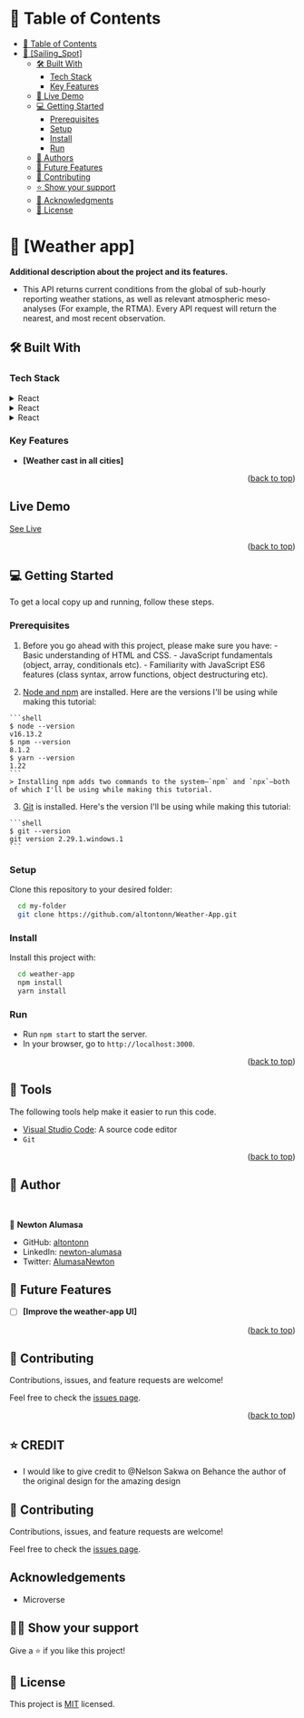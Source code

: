 <!-- TABLE OF CONTENTS -->

# 📗 Table of Contents

- [📗 Table of Contents](#-table-of-contents)
- [📖 \[Sailing\_Spot\] ](#-sailing_spot-)
  - [🛠 Built With ](#-built-with-)
    - [Tech Stack ](#tech-stack-)
    - [Key Features ](#key-features-)
  - [🚀 Live Demo ](#-live-demo-)
  - [💻 Getting Started ](#-getting-started-)
    - [Prerequisites](#prerequisites)
    - [Setup](#setup)
    - [Install](#install)
    - [Run](#run)
  - [👥 Authors ](#-authors-)
  - [🔭 Future Features ](#-future-features-)
  - [🤝 Contributing ](#-contributing-)
  - [⭐️ Show your support ](#️-show-your-support-)
  - [🙏 Acknowledgments ](#-acknowledgments-)
  - [📝 License ](#-license-)

<!-- PROJECT DESCRIPTION -->

# 📖 [Weather app] <a name="about-project"></a>

**Additional description about the project and its features.**
- This API returns current conditions from the global of sub-hourly reporting weather stations, as well as relevant atmospheric meso-analyses (For example, the RTMA). Every API request will return the nearest, and most recent observation.

## 🛠 Built With <a name="built-with"></a>

### Tech Stack <a name="tech-stack"></a>

<details>
  <summary>React</summary>
  <ul>
    <li><a href="https://reactjs.org/">React.js</a></li>
  </ul>
</details>

<details>
  <summary>React</summary>
  <ul>
    <li><a href="https://redux.js.org/">React.js</a></li>
  </ul>
</details>

<details>
  <summary>React</summary>
  <ul>
    <li><a href="https://jestjs.io/">React.js</a></li>
  </ul>
</details>

<!-- Features -->

### Key Features <a name="key-features"></a>

- **[Weather cast in all cities]**

<p align="right">(<a href="#readme-top">back to top</a>)</p>

<!-- LIVE DEMO -->
## Live Demo
[See Live](https://global-site.netlify.app/)

<p align="right">(<a href="#readme-top">back to top</a>)</p>

<!-- GETTING STARTED -->

## 💻 Getting Started <a name="getting-started"></a>

To get a local copy up and running, follow these steps.

### Prerequisites

  1. Before you go ahead with this project, please make sure you have:
    - Basic understanding of HTML and CSS.
    - JavaScript fundamentals (object, array, conditionals etc).
    - Familiarity with JavaScript ES6 features (class syntax, arrow functions, object destructuring etc).

  2. [Node and npm](https://nodejs.org/en/download/) are installed. Here are the versions I'll be using while making this tutorial:

    ```shell
    $ node --version
    v16.13.2
    $ npm --version
    8.1.2
    $ yarn --version
    1.22
    ```
    > Installing npm adds two commands to the system—`npm` and `npx`—both of which I'll be using while making this tutorial.

  3. [Git](https://git-scm.com/book/en/v2/Getting-Started-Installing-Git) is installed. Here's the version I'll be using while making this tutorial:

    ```shell
    $ git --version
    git version 2.29.1.windows.1
    ```

### Setup

Clone this repository to your desired folder:

```sh
  cd my-folder
  git clone https://github.com/altontonn/Weather-App.git
```

### Install

Install this project with:

```sh
  cd weather-app
  npm install
  yarn install
```

### Run
  *  Run `npm start` to start the server.
  *  In your browser, go to `http://localhost:3000`.

<p align="right">(<a href="#readme-top">back to top</a>)</p>

## 🧰 Tools

The following tools help make it easier to run this code.

- [Visual Studio Code](https://code.visualstudio.com/): A source code editor
- `Git`

<p align="right">(<a href="#readme-top">back to top</a>)</p>

<!-- AUTHOR-->

## 👥 Author <a name="author"></a>
<br>

👤 **Newton Alumasa**

- GitHub: [altontonn](https://github.com/altontonn/)
- LinkedIn: [newton-alumasa](https://www.linkedin.com/in/newton-alumasa/)
- Twitter: [AlumasaNewton](https://twitter.com/AlumasaNewton)

<!-- FUTURE FEATURES -->

## 🔭 Future Features <a name="future-features"></a>

- [ ] **[Improve the weather-app UI]**

<p align="right">(<a href="#readme-top">back to top</a>)</p>

<!-- CONTRIBUTING -->

## 🤝 Contributing <a name="contributing"></a>

Contributions, issues, and feature requests are welcome!

Feel free to check the [issues page](https://github.com/altontonn/Weather-App/issues).

<p align="right">(<a href="#readme-top">back to top</a>)</p>

## ⭐️ CREDIT
- I would like to give credit to @Nelson Sakwa on Behance the author of the original design for the amazing design

## 🤝 Contributing

Contributions, issues, and feature requests are welcome!

Feel free to check the [issues page](https://github.com/altontonn/Weather-App//issues).

## Acknowledgements

- Microverse

## 👊🏾 Show your support

Give a ⭐️ if you like this project!

## 📝 License

This project is [MIT](https://github.com/altontonn/Weather-App/blob/dev/LICENSE) licensed.
